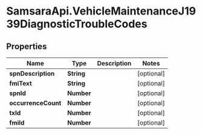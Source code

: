 # SamsaraApi.VehicleMaintenanceJ1939DiagnosticTroubleCodes

## Properties
Name | Type | Description | Notes
------------ | ------------- | ------------- | -------------
**spnDescription** | **String** |  | [optional] 
**fmiText** | **String** |  | [optional] 
**spnId** | **Number** |  | [optional] 
**occurrenceCount** | **Number** |  | [optional] 
**txId** | **Number** |  | [optional] 
**fmiId** | **Number** |  | [optional] 


